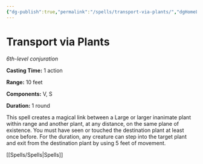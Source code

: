 ```yaml
---
{"dg-publish":true,"permalink":"/spells/transport-via-plants/","dgHomeLink":false,"dgPassFrontmatter":true}
---
```



# Transport via Plants

*6th-level conjuration*

**Casting Time:** 1 action

**Range:** 10 feet

**Components:** V, S

**Duration:** 1 round

This spell creates a magical link between a Large or larger inanimate plant within range and another plant, at any distance, on the same plane of existence. You must have seen or touched the destination plant at least once before. For the duration, any creature can step into the target plant and exit from the destination plant by using 5 feet of movement.


[[Spells/Spells|Spells]]